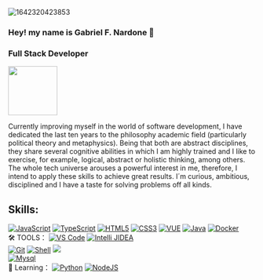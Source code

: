 
![1642320423853](https://user-images.githubusercontent.com/48784001/203785020-2b4826c1-7ddb-4de8-b65b-ebf6e04c5290.jpeg)

### Hey! my name is Gabriel F. Nardone 👋
### Full Stack Developer

<img align='center' src="https://media.giphy.com/media/M9gbBd9nbDrOTu1Mqx/giphy.gif" width="100">


Currently improving myself in the world of software development, I have dedicated the last ten years to the philosophy academic field (particularly political theory and metaphysics). Being that both are abstract disciplines, they share several cognitive abilities in which I am highly trained and I like to exercise, for example, logical, abstract or holistic thinking, among others. The whole tech universe arouses a powerful interest in me, therefore, I intend to apply these skills to achieve great results. I´m curious, ambitious, disciplined and I have a taste for solving problems off all kinds.



## Skills:

[![JavaScript](https://img.shields.io/badge/-JavaScript-yellow?style=flat-circle&logo=javascript)]()
[![TypeScript](https://img.shields.io/badge/-JavaScript-yellow?style=flat-circle&logo=javascript)]()
[![HTML5](https://img.shields.io/badge/-HTML5-yellow?style=flat-circle&logo=html5)]()
[![CSS3](https://img.shields.io/badge/-CSS3-yellow?style=flat-circle&logo=css3)]()
[![VUE](https://img.shields.io/badge/-VUE-blue?style=flat-circle&logo=VUE)]()
[![Java](https://img.shields.io/badge/-Java-gray?style=flat-circle&logo=java)]()
[![Docker](https://img.shields.io/badge/-Docker-blue?style=flat-circle&logo=Docker)]()
</br>
:hammer_and_wrench: TOOLS：
[![VS Code](https://img.shields.io/badge/-VSCode-blue?style=flat-circle&logo=VSCode)]()
[![Intelli JIDEA](https://img.shields.io/badge/-IntelliJIDEA-black?style=flat-circle&logo=IntelliJIDEA)]()
</br>
[![Git](https://img.shields.io/badge/-Git-yellow?style=flat-circle&logo=git)]()
[![Shell](https://img.shields.io/badge/-Shell-red?style=flat-circle&logo=shell)]()
[![](https://img.shields.io/badge/-GitHub-black?style=flat-circle&logo=GitHub)]()
</br>
[![Mysql](https://img.shields.io/badge/-Mysql-white?style=flat-circle&logo=mysql)]()
</br>
🌱 Learning：
[![Python](https://img.shields.io/badge/-Python-yellow?style=flat-circle&logo=Python)]()
[![NodeJS](https://img.shields.io/badge/-NodeJS-green?style=flat-circle&logo=Nodejs)]()

